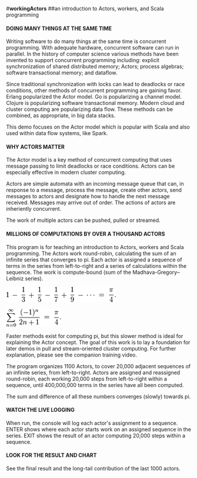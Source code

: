 #**workingActors** 
##an introduction to Actors, workers, and Scala programming


#### DOING MANY THINGS AT THE SAME TIME
Writing software to do many things at the same time is concurrent programming. With adequate hardware, concurrent software can run in parallel. In the history of computer science various methods have been invented to support concurrent programming including: explicit synchronization of shared distributed memory; Actors; process algebras; software transactional memory; and dataflow. 

Since traditional synchronization with locks can lead to deadlocks or race conditions, other methods of concurrent programming are gaining favor. Erlang popularized the Actor model. Go is popularizing a channel model. Clojure is popularizing software transactional memory. Modern cloud and cluster computing are popularizing data flow. These methods can be combined, as appropriate, in big data stacks. 

This demo focuses on the Actor model which is popular with Scala and also used within data flow systems, like Spark. 

#### WHY ACTORS MATTER
The Actor model is a key method of concurrent computing that uses message passing to limit deadlocks or race conditions. Actors can be especially effective in modern cluster computing.

Actors are simple automata with an incoming message queue that can, in response to a message, process the message, create other actors, send messages to actors and designate how to handle the next message received. Messages may arrive out of order. The actions of actors are inheriently concurrent.

The work of multiple actors can be pushed, pulled or streamed.

#### MILLIONS OF COMPUTATIONS BY OVER A THOUSAND ACTORS
This program is for teaching an introduction to Actors, workers and Scala programming. The Actors work round-robin, calculating the sum of an infinite series that converges to pi. Each actor is assigned a sequence of terms in the series from left-to-right and a series of calculations within the sequence. The work is compute-bound (sum of the Madhava-Gregory–Leibniz series).

![Series](./images/series.png)

![Series Notation](./images/seriesnotation.png)

Faster methods exist for computing pi, but this slower method is ideal for explaining the Actor concept. The goal of this work is to lay a foundation for later demos in pull and stream-oriented cluster computing. For further explanation, please see the companion training video.

The program organizes 1100 Actors, to cover 20,000 adjacent sequences of an infinite series, from left-to-right. Actors are assigned and reassigned round-robin, each working 20,000 steps from left-to-right within a sequence, until 400,000,000 terms in the series have all been computed. 

The sum and difference of all these numbers converges (slowly) towards pi.

#### WATCH THE LIVE LOGGING
When run, the console will log each actor's assignment to a sequence. ENTER shows where each actor starts work on an assigned sequence in the series. EXIT shows the result of an actor computing 20,000 steps within a sequence.

#### LOOK FOR THE RESULT AND CHART
See the final result and the long-tail contribution of the last 1000 actors.